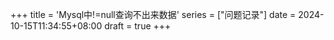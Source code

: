 +++
title = 'Mysql中!=null查询不出来数据'
series = ["问题记录"]
date = 2024-10-15T11:34:55+08:00
draft = true
+++
